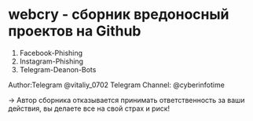 # webcry - сборник вредоносный проектов на Github
1) Facebook-Phishing
2) Instagram-Phishing
3) Telegram-Deanon-Bots

Author:Telegram @vitaliy_0702
Telegram Channel: @cyberinfotime

-> Автор сборника отказывается принимать ответственность
за ваши действия, вы делаете все на свой страх и риск!

